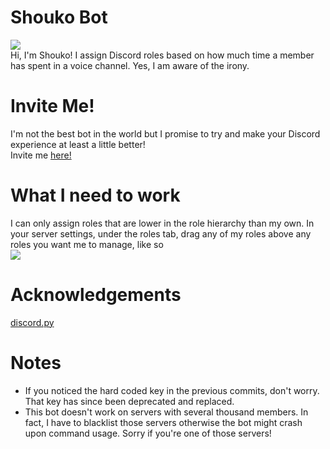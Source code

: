 # Shouko Bot
![](assets/shouko)\
Hi, I'm Shouko! I assign Discord roles based on how much time a member has spent
in a voice channel. Yes, I am aware of the irony.

# Invite Me!
I'm not the best bot in the world but I promise to try and make your Discord 
experience at least a little better!\
Invite me [here!](https://discordapp.com/oauth2/authorize?client_id=462379854629699594&scope=bot&permissions=268659712)

# What I need to work
I can only assign roles that are lower in the role hierarchy than my own.
In your server settings, under the roles tab, drag any of my roles above
any roles you want me to manage, like so\
![](assets/exampleDrag)

# Acknowledgements
[discord.py](https://github.com/Rapptz/discord.py)

# Notes
* If you noticed the hard coded key in the previous commits, don't worry. That
key has since been deprecated and replaced.
* This bot doesn't work on servers with several thousand members. In fact, I have to
blacklist those servers otherwise the bot might crash upon command usage. Sorry if
you're one of those servers!
